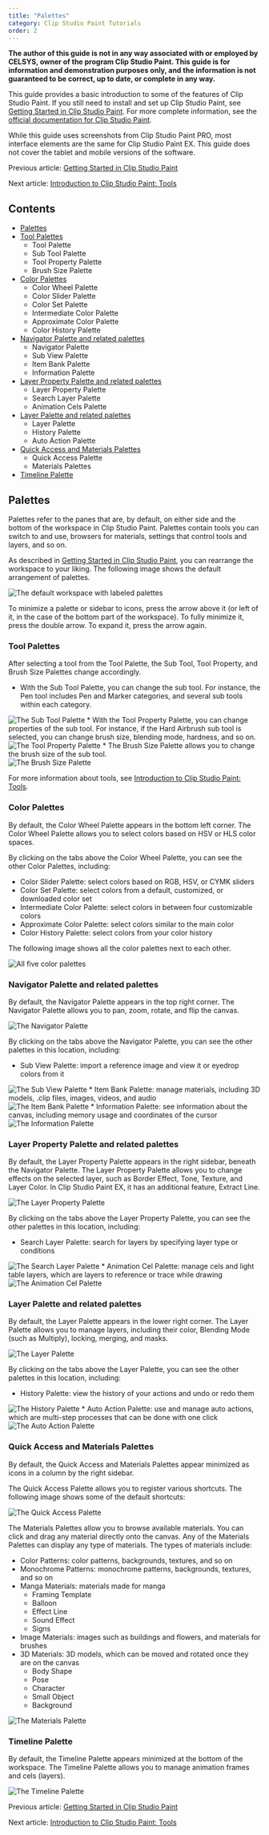 ```yaml
---
title: "Palettes"
category: Clip Studio Paint Tutorials
order: 2
---
```


**The author of this guide is not in any way associated with or employed by CELSYS, owner of the program Clip Studio Paint. This guide is for information and demonstration purposes only, and the information is not guaranteed to be correct, up to date, or complete in any way.**

This guide provides a basic introduction to some of the features of Clip Studio Paint. If you still need to install and set up Clip Studio Paint, see [Getting Started in Clip Studio Paint](/clip-studio-paint-tutorials/getting-started). For more complete information, see the [official documentation for Clip Studio Paint](https://www.clip-studio.com/site/gd_en/csp/userguide/csp_userguide/006_new/006_new_0.htm).

While this guide uses screenshots from Clip Studio Paint PRO, most interface elements are the same for Clip Studio Paint EX. This guide does not cover the tablet and mobile versions of the software.

Previous article: [Getting Started in Clip Studio Paint](/clip-studio-paint-tutorials/getting-started)

Next article: [Introduction to Clip Studio Paint: Tools](/clip-studio-paint-tutorials/tools)

## Contents

* [Palettes](#palettes)
* [Tool Palettes](#tool-palettes)
    * Tool Palette
    * Sub Tool Palette
    * Tool Property Palette
    * Brush Size Palette
* [Color Palettes](#color-palettes)
    * Color Wheel Palette
    * Color Slider Palette
    * Color Set Palette
    * Intermediate Color Palette
    * Approximate Color Palette
    * Color History Palette
* [Navigator Palette and related palettes](#navigator-palette-and-related-palettes)
    * Navigator Palette
    * Sub View Palette
    * Item Bank Palette
    * Information Palette
* [Layer Property Palette and related palettes](#layer-property-palette-and-related-palettes)
    * Layer Property Palette
    * Search Layer Palette
    * Animation Cels Palette
* [Layer Palette and related palettes](#layer-palette-and-related-palettes)
    * Layer Palette
    * History Palette
    * Auto Action Palette
* [Quick Access and Materials Palettes](#quick-access-and-materials-palettes)
    * Quick Access Palette
    * Materials Palettes
* [Timeline Palette](#timeline-palette)

## Palettes

Palettes refer to the panes that are, by default, on either side and the bottom of the workspace in Clip Studio Paint. Palettes contain tools you can switch to and use, browsers for materials, settings that control tools and layers, and so on.

As described in [Getting Started in Clip Studio Paint](/clip-studio-paint-tutorials/getting-started), you can rearrange the workspace to your liking. The following image shows the default arrangement of palettes.

<img src="/images/sample-01/s01_2.png" class="img-samples" alt="The default workspace with labeled palettes">

To minimize a palette or sidebar to icons, press the arrow above it (or left of it, in the case of the bottom part of the workspace). To fully minimize it, press the double arrow. To expand it, press the arrow again.

### Tool Palettes

After selecting a tool from the Tool Palette, the Sub Tool, Tool Property, and Brush Size Palettes change accordingly. 

* With the Sub Tool Palette, you can change the sub tool. For instance, the Pen tool includes Pen and Marker categories, and several sub tools within each category.<br>
<img src="/images/sample-02/s02_1.png" class="img-samples" alt="The Sub Tool Palette">
* With the Tool Property Palette, you can change properties of the sub tool. For instance, if the Hard Airbrush sub tool is selected, you can change brush size, blending mode, hardness, and so on. <br>
<img src="/images/sample-02/s02_2.png" class="img-samples" alt="The Tool Property Palette">
* The Brush Size Palette allows you to change the brush size of the sub tool. <br>
<img src="/images/sample-02/s02_3.png" class="img-samples" alt="The Brush Size Palette">

For more information about tools, see [Introduction to Clip Studio Paint: Tools](/clip-studio-paint-tutorials/tools).

### Color Palettes

By default, the Color Wheel Palette appears in the bottom left corner. The Color Wheel Palette allows you to select colors based on HSV or HLS color spaces.

By clicking on the tabs above the Color Wheel Palette, you can see the other Color Palettes, including:

* Color Slider Palette: select colors based on RGB, HSV, or CYMK sliders
* Color Set Palette: select colors from a default, customized, or downloaded color set
* Intermediate Color Palette: select colors in between four customizable colors
* Approximate Color Palette: select colors similar to the main color
* Color History Palette: select colors from your color history

The following image shows all the color palettes next to each other.

<img src="/images/sample-02/s02_4.png" class="img-samples" alt="All five color palettes">

### Navigator Palette and related palettes

By default, the Navigator Palette appears in the top right corner. The Navigator Palette allows you to pan, zoom, rotate, and flip the canvas.

<img src="/images/sample-02/s02_5.png" class="img-samples" alt="The Navigator Palette">

By clicking on the tabs above the Navigator Palette, you can see the other palettes in this location, including: 

* Sub View Palette: import a reference image and view it or eyedrop colors from it<br>
<img src="/images/sample-02/s02_6.png" class="img-samples" alt="The Sub View Palette">
* Item Bank Palette: manage materials, including 3D models, .clip files, images, videos, and audio <br>
<img src="/images/sample-02/s02_7.png" class="img-samples" alt="The Item Bank Palette">
* Information Palette: see information about the canvas, including memory usage and coordinates of the cursor<br>
<img src="/images/sample-02/s02_8.png" class="img-samples" alt="The Information Palette">

### Layer Property Palette and related palettes

By default, the Layer Property Palette appears in the right sidebar, beneath the Navigator Palette. The Layer Property Palette allows you to change effects on the selected layer, such as Border Effect, Tone, Texture, and Layer Color. In Clip Studio Paint EX, it has an additional feature, Extract Line.

<img src="/images/sample-02/s02_9.png" class="img-samples" alt="The Layer Property Palette">

By clicking on the tabs above the Layer Property Palette, you can see the other palettes in this location, including:

* Search Layer Palette: search for layers by specifying layer type or conditions<br>
<img src="/images/sample-02/s02_10.png" class="img-samples" alt="The Search Layer Palette">
* Animation Cel Palette: manage cels and light table layers, which are layers to reference or trace while drawing<br>
<img src="/images/sample-02/s02_11.png" class="img-samples" alt="The Animation Cel Palette">

### Layer Palette and related palettes

By default, the Layer Palette appears in the lower right corner. The Layer Palette allows you to manage layers, including their color, Blending Mode (such as Multiply), locking, merging, and masks. 

<img src="/images/sample-02/s02_12.png" class="img-samples" alt="The Layer Palette">

By clicking on the tabs above the Layer Palette, you can see the other palettes in this location, including:

* History Palette: view the history of your actions and undo or redo them<br>
<img src="/images/sample-02/s02_13.png" class="img-samples" alt="The History Palette">
* Auto Action Palette: use and manage auto actions, which are multi-step processes that can be done with one click<br>
<img src="/images/sample-02/s02_14.png" class="img-samples" alt="The Auto Action Palette">

### Quick Access and Materials Palettes

By default, the Quick Access and Materials Palettes appear minimized as icons in a column by the right sidebar.

The Quick Access Palette allows you to register various shortcuts. The following image shows some of the default shortcuts:

<img src="/images/sample-02/s02_15.png" class="img-samples" alt="The Quick Access Palette">

The Materials Palettes allow you to browse available materials. You can click and drag any material directly onto the canvas. Any of the Materials Palettes can display any type of materials. The types of materials include:

* Color Patterns: color patterns, backgrounds, textures, and so on
* Monochrome Patterns: monochrome patterns, backgrounds, textures, and so on
* Manga Materials: materials made for manga
    * Framing Template
    * Balloon
    * Effect Line
    * Sound Effect
    * Signs
* Image Materials: images such as buildings and flowers, and materials for brushes
* 3D Materials: 3D models, which can be moved and rotated once they are on the canvas
    * Body Shape
    * Pose
    * Character
    * Small Object
    * Background

<img src="/images/sample-02/s02_16.png" class="img-samples" alt="The Materials Palette">

### Timeline Palette

By default, the Timeline Palette appears minimized at the bottom of the workspace. The Timeline Palette allows you to manage animation frames and cels (layers).

<img src="/images/sample-02/s02_17.png" class="img-samples" alt="The Timeline Palette">

Previous article: [Getting Started in Clip Studio Paint](/clip-studio-paint-tutorials/getting-started)

Next article: [Introduction to Clip Studio Paint: Tools](/clip-studio-paint-tutorials/tools)